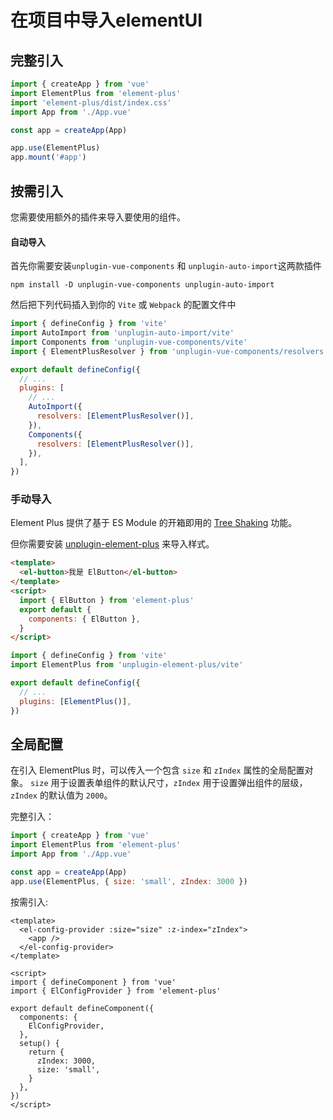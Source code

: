 # 在项目中导入elementUI

## 完整引入

```js
import { createApp } from 'vue'
import ElementPlus from 'element-plus'
import 'element-plus/dist/index.css'
import App from './App.vue'

const app = createApp(App)

app.use(ElementPlus)
app.mount('#app')
```

## 按需引入

您需要使用额外的插件来导入要使用的组件。

#### 自动导入

首先你需要安装`unplugin-vue-components` 和 `unplugin-auto-import`这两款插件

```
npm install -D unplugin-vue-components unplugin-auto-import
```

然后把下列代码插入到你的 `Vite` 或 `Webpack` 的配置文件中

```js
import { defineConfig } from 'vite'
import AutoImport from 'unplugin-auto-import/vite'
import Components from 'unplugin-vue-components/vite'
import { ElementPlusResolver } from 'unplugin-vue-components/resolvers'

export default defineConfig({
  // ...
  plugins: [
    // ...
    AutoImport({
      resolvers: [ElementPlusResolver()],
    }),
    Components({
      resolvers: [ElementPlusResolver()],
    }),
  ],
})
```

### 手动导入

Element Plus 提供了基于 ES Module 的开箱即用的 [Tree Shaking](https://webpack.js.org/guides/tree-shaking/) 功能。

但你需要安装 [unplugin-element-plus](https://github.com/element-plus/unplugin-element-plus) 来导入样式。

```html
<template>
  <el-button>我是 ElButton</el-button>
</template>
<script>
  import { ElButton } from 'element-plus'
  export default {
    components: { ElButton },
  }
</script>
```

```js
import { defineConfig } from 'vite'
import ElementPlus from 'unplugin-element-plus/vite'

export default defineConfig({
  // ...
  plugins: [ElementPlus()],
})
```

## 全局配置

在引入 ElementPlus 时，可以传入一个包含 `size` 和 `zIndex` 属性的全局配置对象。 `size` 用于设置表单组件的默认尺寸，`zIndex` 用于设置弹出组件的层级，`zIndex` 的默认值为 `2000`。

完整引入：

```js
import { createApp } from 'vue'
import ElementPlus from 'element-plus'
import App from './App.vue'

const app = createApp(App)
app.use(ElementPlus, { size: 'small', zIndex: 3000 })
```

按需引入:

```vue
<template>
  <el-config-provider :size="size" :z-index="zIndex">
    <app />
  </el-config-provider>
</template>

<script>
import { defineComponent } from 'vue'
import { ElConfigProvider } from 'element-plus'

export default defineComponent({
  components: {
    ElConfigProvider,
  },
  setup() {
    return {
      zIndex: 3000,
      size: 'small',
    }
  },
})
</script>
```

# 
